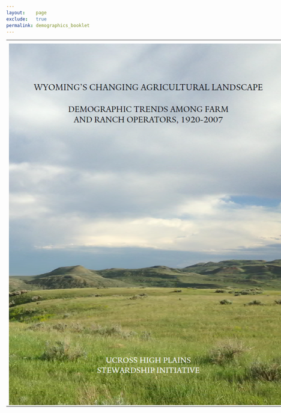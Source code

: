 ```yaml
---
layout:    page
exclude:   true
permalink: demographics_booklet
---
```


<table style="width:150%">
  <tr>
	<th></th>
  </tr>
  <tr>
	<td><object data="https://raw.githubusercontent.com/hglick/hglick.github.io/master/_images/PDF/Single_Page_Demographics_Booklet.pdf" width="100%" height="400%" type='application/pdf'/><img src="https://raw.githubusercontent.com/hglick/hglick.github.io/master/_images/Large/Demographics_Booklet_Cover.png" width="100%" align="left"></object></td>
  </tr>
 </table>





   
